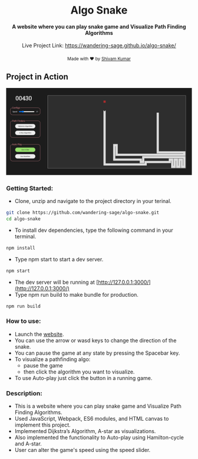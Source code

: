 <div align="center">

<h1>Algo Snake</h1>

<p>
  <strong>A website where you can play snake game and Visualize Path Finding Algorithms</strong>
  <br /><br />
  Live Project Link: 
  <a href="https://wandering-sage.github.io/algo-snake/">https://wandering-sage.github.io/algo-snake/</a>
</p>


<p>
  <sub>Made with ❤︎ by
    <a href="https://github.com/wandering-sage">Shivam Kumar</a>
  </sub>
</p>
</div>


## Project in Action

<img src="src/images/Screenshot.png">


### Getting Started:

- Clone, unzip and navigate to the project directory in your terinal.

```bash
git clone https://github.com/wandering-sage/algo-snake.git
cd algo-snake
```

- To install dev dependencies, type the following command in your terminal.

```bash
npm install
```

- Type npm start to start a dev server.

```bash
npm start
```

- The dev server will be running at [http://127.0.0.1:3000/](http://127.0.0.1:3000/)
- Type npm run build to make bundle for production.

```bash
npm run build
```

### How to use:

- Launch the [website](https://wandering-sage.github.io/algo-snake/).
- You can use the arrow or wasd keys to change the direction of the snake.
- You can pause the game at any state by pressing the Spacebar key.
- To visualize a pathfinding algo:
  - pause the game
  - then click the algorithm you want to visualize.
- To use Auto-play just click the button in a running game.


### Description:

- This is a website where you can play snake game and Visualize Path Finding Algorithms.
- Used JavaScript, Webpack, ES6 modules, and HTML canvas to implement this project.
- Implemented Dijkstra’s Algorithm, A-star as visualizations.
- Also implemented the functionality to Auto-play using Hamilton-cycle and A-star.
- User can alter the game's speed using the speed slider.


